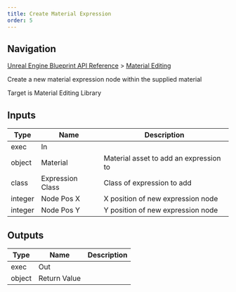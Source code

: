 ```yaml
---
title: Create Material Expression
order: 5
---
```

## Navigation

[Unreal Engine Blueprint API Reference](https://dev.epicgames.com/documentation/en-us/unreal-engine/BlueprintAPI) > [Material Editing](https://dev.epicgames.com/documentation/en-us/unreal-engine/BlueprintAPI/MaterialEditing)

Create a new material expression node within the supplied material

Target is Material Editing Library

## Inputs

| Type | Name | Description |
| --- | --- | --- |
| exec | In |  |
| object | Material | Material asset to add an expression to |
| class | Expression Class | Class of expression to add |
| integer | Node Pos X | X position of new expression node |
| integer | Node Pos Y | Y position of new expression node |

## Outputs

| Type | Name | Description |
| --- | --- | --- |
| exec | Out |  |
| object | Return Value |  |
